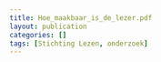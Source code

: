 ```yaml
---
title: Hoe_maakbaar_is_de_lezer.pdf
layout: publication
categories: []
tags: [Stichting Lezen, onderzoek]
---
```

